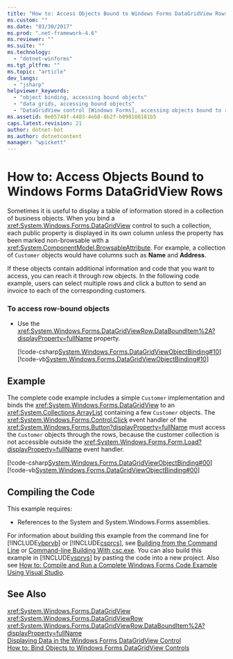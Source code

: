 ```yaml
---
title: "How to: Access Objects Bound to Windows Forms DataGridView Rows | Microsoft Docs"
ms.custom: ""
ms.date: "03/30/2017"
ms.prod: ".net-framework-4.6"
ms.reviewer: ""
ms.suite: ""
ms.technology: 
  - "dotnet-winforms"
ms.tgt_pltfrm: ""
ms.topic: "article"
dev_langs: 
  - "jsharp"
helpviewer_keywords: 
  - "object binding, accessing bound objects"
  - "data grids, accessing bound objects"
  - "DataGridView control [Windows Forms], accessing objects bound to rows"
ms.assetid: 0e05748f-4403-4eb8-8b2f-b098108181b5
caps.latest.revision: 21
author: dotnet-bot
ms.author: dotnetcontent
manager: "wpickett"
---
```

# How to: Access Objects Bound to Windows Forms DataGridView Rows
Sometimes it is useful to display a table of information stored in a collection of business objects. When you bind a <xref:System.Windows.Forms.DataGridView> control to such a collection, each public property is displayed in its own column unless the property has been marked non-browsable with a <xref:System.ComponentModel.BrowsableAttribute>. For example, a collection of `Customer` objects would have columns such as **Name** and **Address**.  
  
 If these objects contain additional information and code that you want to access, you can reach it through row objects. In the following code example, users can select multiple rows and click a button to send an invoice to each of the corresponding customers.  
  
### To access row-bound objects  
  
-   Use the <xref:System.Windows.Forms.DataGridViewRow.DataBoundItem%2A?displayProperty=fullName> property.  
  
     [!code-csharp[System.Windows.Forms.DataGridViewObjectBinding#10](../../../../samples/snippets/csharp/VS_Snippets_Winforms/System.Windows.Forms.DataGridViewObjectBinding/CS/datagridviewobjectbinding.cs#10)]
     [!code-vb[System.Windows.Forms.DataGridViewObjectBinding#10](../../../../samples/snippets/visualbasic/VS_Snippets_Winforms/System.Windows.Forms.DataGridViewObjectBinding/VB/datagridviewobjectbinding.vb#10)]  
  
## Example  
 The complete code example includes a simple `Customer` implementation and binds the <xref:System.Windows.Forms.DataGridView> to an <xref:System.Collections.ArrayList> containing a few `Customer` objects. The <xref:System.Windows.Forms.Control.Click> event handler of the <xref:System.Windows.Forms.Button?displayProperty=fullName> must access the `Customer` objects through the rows, because the customer collection is not accessible outside the <xref:System.Windows.Forms.Form.Load?displayProperty=fullName> event handler.  
  
 [!code-csharp[System.Windows.Forms.DataGridViewObjectBinding#00](../../../../samples/snippets/csharp/VS_Snippets_Winforms/System.Windows.Forms.DataGridViewObjectBinding/CS/datagridviewobjectbinding.cs#00)]
 [!code-vb[System.Windows.Forms.DataGridViewObjectBinding#00](../../../../samples/snippets/visualbasic/VS_Snippets_Winforms/System.Windows.Forms.DataGridViewObjectBinding/VB/datagridviewobjectbinding.vb#00)]  
  
## Compiling the Code  
 This example requires:  
  
-   References to the System and System.Windows.Forms assemblies.  
  
 For information about building this example from the command line for [!INCLUDE[vbprvb](../../../../includes/vbprvb-md.md)] or [!INCLUDE[csprcs](../../../../includes/csprcs-md.md)], see [Building from the Command Line](~/docs/visual-basic/reference/command-line-compiler/building-from-the-command-line.md) or [Command-line Building With csc.exe](~/docs/csharp/language-reference/compiler-options/command-line-building-with-csc-exe.md). You can also build this example in [!INCLUDE[vsprvs](../../../../includes/vsprvs-md.md)] by pasting the code into a new project.  Also see [How to: Compile and Run a Complete Windows Forms Code Example Using Visual Studio](http://msdn.microsoft.com/library/Bb129228\(v=vs.110\)).  
  
## See Also  
 <xref:System.Windows.Forms.DataGridView>   
 <xref:System.Windows.Forms.DataGridViewRow>   
 <xref:System.Windows.Forms.DataGridViewRow.DataBoundItem%2A?displayProperty=fullName>   
 [Displaying Data in the Windows Forms DataGridView Control](../../../../docs/framework/winforms/controls/displaying-data-in-the-windows-forms-datagridview-control.md)   
 [How to: Bind Objects to Windows Forms DataGridView Controls](../../../../docs/framework/winforms/controls/how-to-bind-objects-to-windows-forms-datagridview-controls.md)